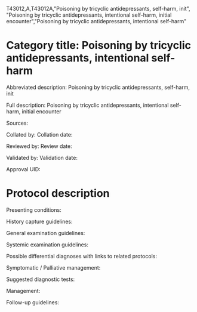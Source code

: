 T43012,A,T43012A,"Poisoning by tricyclic antidepressants, self-harm, init", "Poisoning by tricyclic antidepressants, intentional self-harm, initial encounter","Poisoning by tricyclic antidepressants, intentional self-harm"
# Category title: Poisoning by tricyclic antidepressants, intentional self-harm

Abbreviated description: Poisoning by tricyclic antidepressants, self-harm, init

Full description: Poisoning by tricyclic antidepressants, intentional self-harm, initial encounter

Sources:

Collated by:
Collation date:

Reviewed by:
Review date:

Validated by:
Validation date:

Approval UID:

# Protocol description

Presenting conditions:

History capture guidelines:

General examination guidelines:

Systemic examination guidelines:

Possible differential diagnoses with links to related protocols:

Symptomatic / Palliative management:

Suggested diagnostic tests:

Management:

Follow-up guidelines:
